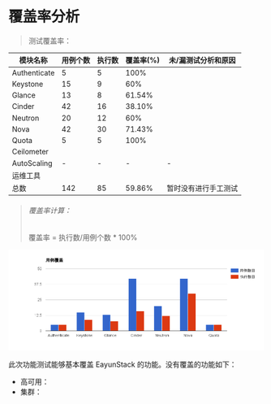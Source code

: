 # 覆盖率分析

> 测试覆盖率：

|模块名称|用例个数|执行数|覆盖率(%)|未/漏测试分析和原因|
|--------|--------|------|---------|-------------------|
|Authenticate|5|5|100%||
|Keystone|15|9|60%||
|Glance|13|8|61.54%||
|Cinder|42|16|38.10%||
|Neutron|20|12|60%||
|Nova|42|30|71.43%||
|Quota|5|5|100%||
|Ceilometer|||||
|AutoScaling|-|-|-|-|
|运维工具|||||
|总数|142|85|59.86%|暂时没有进行手工测试|

> ###### 覆盖率计算：
> 覆盖率 = 执行数/用例个数 * 100%

![用例覆盖](../pictures/case_coverage.png)

此次功能测试能够基本覆盖 EayunStack 的功能。没有覆盖的功能如下：

* 高可用：
* 集群： 

